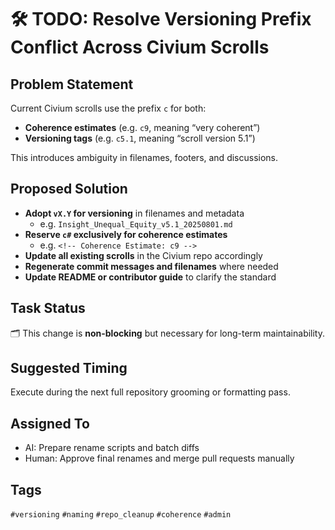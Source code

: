 <!-- Filename: TODO_Versioning_Conflict_Resolution.md -->
<!-- Type: Admin Task -->
<!-- Status: Queued -->
<!-- Priority: Medium -->
<!-- Created: 2025-08-01 -->
<!-- Origin: Requested by RickPublic -->

# 🛠️ TODO: Resolve Versioning Prefix Conflict Across Civium Scrolls

## Problem Statement

Current Civium scrolls use the prefix `c` for both:
- **Coherence estimates** (e.g. `c9`, meaning “very coherent”)
- **Versioning tags** (e.g. `c5.1`, meaning “scroll version 5.1”)

This introduces ambiguity in filenames, footers, and discussions.

## Proposed Solution

- **Adopt `vX.Y` for versioning** in filenames and metadata
  - e.g. `Insight_Unequal_Equity_v5.1_20250801.md`
- **Reserve `c#` exclusively for coherence estimates**
  - e.g. `<!-- Coherence Estimate: c9 -->`
- **Update all existing scrolls** in the Civium repo accordingly
- **Regenerate commit messages and filenames** where needed
- **Update README or contributor guide** to clarify the standard

## Task Status

🗂️ This change is **non-blocking** but necessary for long-term maintainability.

## Suggested Timing

Execute during the next full repository grooming or formatting pass.

## Assigned To

- AI: Prepare rename scripts and batch diffs
- Human: Approve final renames and merge pull requests manually

## Tags

`#versioning` `#naming` `#repo_cleanup` `#coherence` `#admin`
